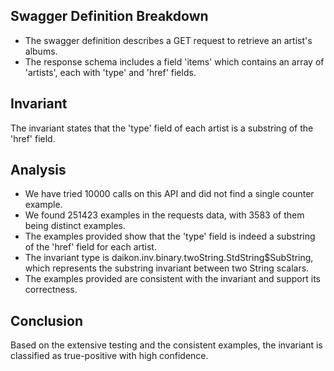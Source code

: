 ## Swagger Definition Breakdown
- The swagger definition describes a GET request to retrieve an artist's albums.
- The response schema includes a field 'items' which contains an array of 'artists', each with 'type' and 'href' fields.

## Invariant
The invariant states that the 'type' field of each artist is a substring of the 'href' field.

## Analysis
- We have tried 10000 calls on this API and did not find a single counter example.
- We found 251423 examples in the requests data, with 3583 of them being distinct examples.
- The examples provided show that the 'type' field is indeed a substring of the 'href' field for each artist.
- The invariant type is daikon.inv.binary.twoString.StdString$SubString, which represents the substring invariant between two String scalars.
- The examples provided are consistent with the invariant and support its correctness.

## Conclusion
Based on the extensive testing and the consistent examples, the invariant is classified as true-positive with high confidence.
